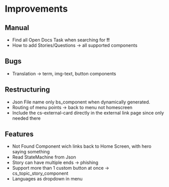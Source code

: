 # Improvements

## Manual

- Find all Open Docs Task when searching for **!!**
- How to add Stories/Questions -> all supported components

## Bugs

- Translation -> term, img-text, button components

## Restructuring

- Json File name only bs_component when dynamically generated.
- Routing of menu points -> back to menu not homescreen
- Include the cs-external-card directly in the external link page since only needed there

## Features

- Not Found Component wich links back to Home Screen, with hero saying something
- Read StateMachine from Json
- Story can have multiple ends -> phishing
- Support more than 1 custom button at once -> cs_topic_story_component
- Languages as dropdown in menu

